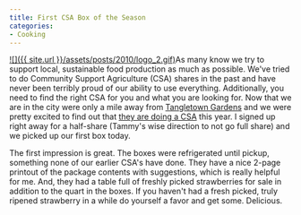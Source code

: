 ```yaml
---
title: First CSA Box of the Season
categories:
- Cooking
---
```


[![]({{ site.url }}/assets/posts/2010/logo_2.gif)](http://www.tangletowngardens.com/)As many know we try to support local, sustainable food production as much as possible. We've tried to do Community Support Agriculture (CSA) shares in the past and have never been terribly proud of our ability to use everything. Additionally, you need to find the right CSA for you and what you are looking for.
Now that we are in the city were only a mile away from [Tangletown Gardens](http://www.tangletowngardens.com/) and we were pretty excited to find out that [they are doing a CSA](http://www.tangletowngardens.com/market.html) this year. I signed up right away for a half-share (Tammy's wise direction to not go full share) and we picked up our first box today.

The first impression is great. The boxes were refrigerated until pickup, something none of our earlier CSA's have done. They have a nice 2-page printout of the package contents with suggestions, which is really helpful for me. And, they had a table full of freshly picked strawberries for sale in addition to the quart in the boxes. If you haven't had a fresh picked, truly ripened strawberry in a while do yourself a favor and get some. Delicious.

